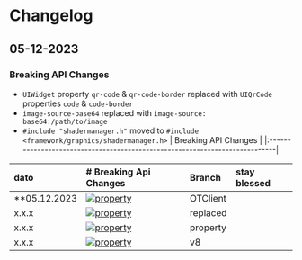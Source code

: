 # Changelog

## 05-12-2023
### Breaking API Changes
- `UIWidget` property `qr-code` & `qr-code-border` replaced with `UIQrCode` properties `code` & `code-border`
- `image-source-base64` replaced with `image-source: base64:/path/to/image`
- `#include "shadermanager.h"` moved to `#include <framework/graphics/shadermanager.h>`
| Breaking API Changes                                                        |
|:----------------------------------------------------------------------------|

| dato         | # Breaking Api Changes                                                            | Branch  | stay blessed   |
|:-------------|:----------------------------------------------------------------------------------|:----------|:-------------|
| **05.12.2023 | [![property](https://img.shields.io/badge/UIWidget-properties-green)]()           | OTClient  |              |
| x.x.x        | [![property](https://img.shields.io/badge/UIQr-properties-green)]()               | replaced  |              |
| x.x.x        | [![property](https://img.shields.io/badge/QRBorder-propeties-green)]()            | property  |              |
| x.x.x        | [![property](https://img.shields.io/badge/Shadermanager-included-green)]()        |    v8     |              |
